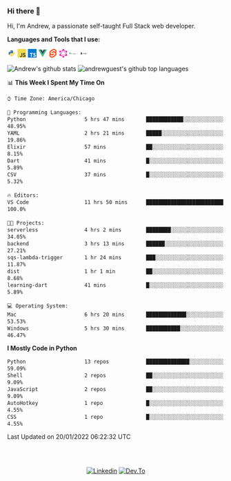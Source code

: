 ### Hi there 👋

Hi, I'm Andrew, a passionate self-taught Full Stack web developer.

**Languages and Tools that I use:**  

<code><img height="20" src="https://raw.githubusercontent.com/github/explore/80688e429a7d4ef2fca1e82350fe8e3517d3494d/topics/python/python.png"></code>
<code><img height="20" src="https://raw.githubusercontent.com/github/explore/80688e429a7d4ef2fca1e82350fe8e3517d3494d/topics/javascript/javascript.png"></code>
<code><img height="20" src="https://raw.githubusercontent.com/github/explore/80688e429a7d4ef2fca1e82350fe8e3517d3494d/topics/typescript/typescript.png"></code>
<code><img height="20" src="https://raw.githubusercontent.com/github/explore/80688e429a7d4ef2fca1e82350fe8e3517d3494d/topics/vue/vue.png"></code>
<code><img height="20" src="https://raw.githubusercontent.com/github/explore/42198dc9113595ddd22cc12771bb719c8cf08b67/topics/svelte/svelte.png"></code>
<code><img height="20" src="https://raw.githubusercontent.com/github/explore/5c058a388828bb5fde0bcafd4bc867b5bb3f26f3/topics/graphql/graphql.png"></code>
<code><img height="20" src="https://raw.githubusercontent.com/github/explore/80688e429a7d4ef2fca1e82350fe8e3517d3494d/topics/mongodb/mongodb.png"></code>
<code><img height="20" src="https://raw.githubusercontent.com/github/explore/d106aa3f6fa091ab80ab5c8cf0d931baff3caaea/topics/elixir/elixir.png"></code>

![Andrew's github stats](https://github-readme-stats.vercel.app/api?username=andrewguest&show_icons=true&theme=vue-dark&count_private=true)
<img height="180em" src="https://github-readme-stats.vercel.app/api/top-langs/?username=andrewguest&theme=vue-dark&layout=compact" alt="andrewguest's github top languages" />

<!--START_SECTION:waka-->
📊 **This Week I Spent My Time On** 

```text
⌚︎ Time Zone: America/Chicago

💬 Programming Languages: 
Python                   5 hrs 47 mins       ████████████░░░░░░░░░░░░░   48.95% 
YAML                     2 hrs 21 mins       █████░░░░░░░░░░░░░░░░░░░░   19.86% 
Elixir                   57 mins             ██░░░░░░░░░░░░░░░░░░░░░░░   8.15% 
Dart                     41 mins             █░░░░░░░░░░░░░░░░░░░░░░░░   5.89% 
CSV                      37 mins             █░░░░░░░░░░░░░░░░░░░░░░░░   5.32%

🔥 Editors: 
VS Code                  11 hrs 50 mins      █████████████████████████   100.0%

🐱‍💻 Projects: 
serverless               4 hrs 2 mins        ████████░░░░░░░░░░░░░░░░░   34.05% 
backend                  3 hrs 13 mins       ██████░░░░░░░░░░░░░░░░░░░   27.21% 
sqs-lambda-trigger       1 hr 24 mins        ███░░░░░░░░░░░░░░░░░░░░░░   11.87% 
dist                     1 hr 1 min          ██░░░░░░░░░░░░░░░░░░░░░░░   8.68% 
learning-dart            41 mins             █░░░░░░░░░░░░░░░░░░░░░░░░   5.89%

💻 Operating System: 
Mac                      6 hrs 20 mins       █████████████░░░░░░░░░░░░   53.53% 
Windows                  5 hrs 30 mins       ███████████░░░░░░░░░░░░░░   46.47%

```

**I Mostly Code in Python** 

```text
Python                   13 repos            ██████████████░░░░░░░░░░░   59.09% 
Shell                    2 repos             ██░░░░░░░░░░░░░░░░░░░░░░░   9.09% 
JavaScript               2 repos             ██░░░░░░░░░░░░░░░░░░░░░░░   9.09% 
AutoHotkey               1 repo              █░░░░░░░░░░░░░░░░░░░░░░░░   4.55% 
CSS                      1 repo              █░░░░░░░░░░░░░░░░░░░░░░░░   4.55%

```



 Last Updated on 20/01/2022 06:22:32 UTC
<!--END_SECTION:waka-->

<br><br>
<p align="center">
   <a href="https://www.linkedin.com/in/andrew-guest-a891759a" target="_blank"><img src="https://img.shields.io/badge/LinkedIn-0077B5?style=for-the-badge&logo=linkedin&logoColor=white" alt="Linkedin"></a>
  <a href="https://dev.to/aguest" target="_blank"><img src="https://img.shields.io/badge/Dev.to-0A0A0A?style=for-the-badge&logo=dev%2Eto&logoColor=white" alt="Dev.To"></a>
</p>
